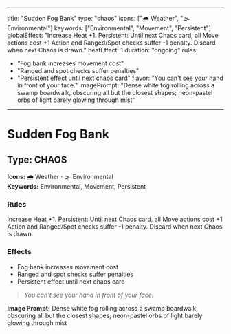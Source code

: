 
---
title: "Sudden Fog Bank"
type: "chaos"
icons: ["🌧️ Weather", "🌫️ Environmental"]
keywords: ["Environmental", "Movement", "Persistent"]
globalEffect: "Increase Heat +1. Persistent: Until next Chaos card, all Move actions cost +1 Action and Ranged/Spot checks suffer -1 penalty. Discard when next Chaos is drawn."
heatEffect: 1
duration: "ongoing"
rules:
  - "Fog bank increases movement cost"
  - "Ranged and spot checks suffer penalties"
  - "Persistent effect until next chaos card"
flavor: "You can't see your hand in front of your face."
imagePrompt: "Dense white fog rolling across a swamp boardwalk, obscuring all but the closest shapes; neon-pastel orbs of light barely glowing through mist"
---

# Sudden Fog Bank

## Type: CHAOS

**Icons:** 🌧️ Weather · 🌫️ Environmental  
**Keywords:** Environmental, Movement, Persistent

### Rules
Increase Heat +1. Persistent: Until next Chaos card, all Move actions cost +1 Action and Ranged/Spot checks suffer -1 penalty. Discard when next Chaos is drawn.

### Effects
- Fog bank increases movement cost
- Ranged and spot checks suffer penalties
- Persistent effect until next chaos card

> *You can't see your hand in front of your face.*

**Image Prompt:** Dense white fog rolling across a swamp boardwalk, obscuring all but the closest shapes; neon-pastel orbs of light barely glowing through mist
